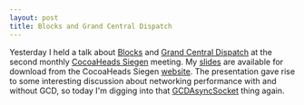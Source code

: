 ```yaml
---
layout: post
title: Blocks and Grand Central Dispatch
---
```


Yesterday I held a talk about <a href="http://en.wikipedia.org/wiki/Blocks_(C_language_extension)">Blocks</a> and
[Grand Central Dispatch](http://en.wikipedia.org/wiki/Grand_Central_Dispatch) at the second monthly [CocoaHeads
Siegen](http://cocoaheads.informatik.uni-siegen.de) meeting.
My [slides](/files/blocks-and-grand-central-dispatch2011.pdf) are available for download from the CocoaHeads Siegen
[website](http://cocoaheads.informatik.uni-siegen.de/#2011-08-10). The presentation gave rise to some interesting
discussion about networking performance with and without GCD, so today I'm digging into that
[GCDAsyncSocket](http://code.google.com/p/cocoaasyncsocket/wiki/Reference_GCDAsyncSocket) thing again.

